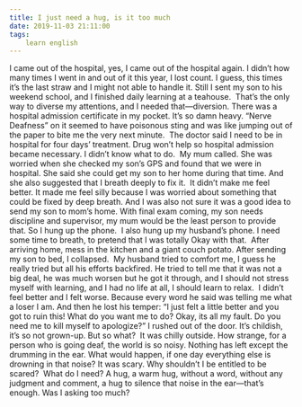 ```yaml
---
title: I just need a hug, is it too much
date: 2019-11-03 21:11:00
tags:
    learn english
---
```

I came out of the hospital, yes, I came out of the hospital again. I didn’t how many times I went in and out of it this year, I lost count. I guess, this times it’s the last straw and I might not able to handle it. Still I sent my son to his weekend school, and I finished daily learning at a teahouse.  That’s the only way to diverse my attentions, and I needed that—diversion. There was a hospital admission certificate in my pocket. It’s so damn heavy. “Nerve Deafness” on it seemed to have poisonous sting and was like jumping out of the paper to bite me the very next minute.  The doctor said I need to be in hospital for four days’ treatment. Drug won’t help so hospital admission became necessary. I didn’t know what to do.  My mum called. She was worried when she checked my son’s GPS and found that we were in hospital. She said she could get my son to her home during that time. And she also suggested that I breath deeply to fix it.  It didn’t make me feel better. It made me feel silly because I was worried about something that could be fixed by deep breath. And I was also not sure it was a good idea to send my son to mom’s home. With final exam coming, my son needs discipline and supervisor, my mum would be the least person to provide that. So I hung up the phone.  I also hung up my husband’s phone. I need some time to breath, to pretend that I was totally Okay with that.  After arriving home, mess in the kitchen and a giant couch potato. After sending my son to bed, I collapsed.  My husband tried to comfort me, I guess he really tried but all his efforts backfired. He tried to tell me that it was not a big deal, he was much worsen but he got it through, and I should not stress myself with learning, and I had no life at all, I should learn to relax.  I didn’t feel better and I felt worse. Because every word he said was telling me what a loser I am. And then he lost his temper: “I just felt a little better and you got to ruin this! What do you want me to do? Okay, its all my fault. Do you need me to kill myself to apologize?” I rushed out of the door. It’s childish, it’s so not grown-up. But so what?  It was chilly outside. How strange, for a person who is going deaf, the world is so noisy. Nothing has left except the drumming in the ear. What would happen, if one day everything else is drowning in that noise? It was scary. Why shouldn’t I be entitled to be scared?  What do I need? A hug, a warm hug, without a word, without any judgment and comment, a hug to silence that noise in the ear—that’s enough. Was I asking too much? 